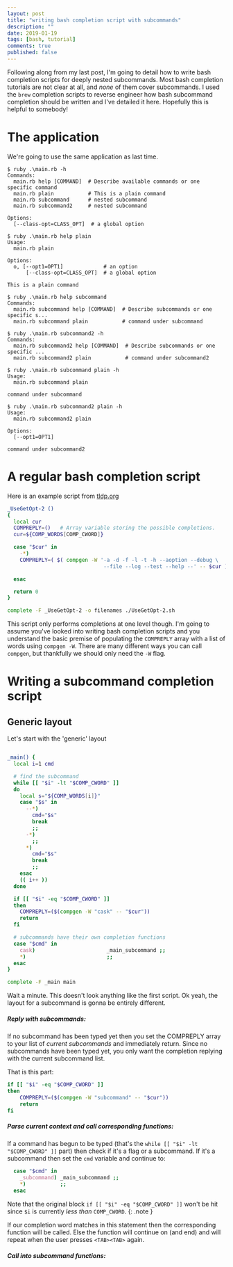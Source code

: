 ```yaml
---
layout: post
title: "writing bash completion script with subcommands"
description: ""
date: 2019-01-19
tags: [bash, tutorial]
comments: true
published: false
---
```


Following along from my last post, I'm going to detail how 
to write bash completion scripts for deeply nested subcommands.
Most bash completion tutorials are not clear at all, and _none_ 
of them cover subcommands. I used the `brew` completion scripts 
to reverse engineer how bash subcommand completion should be 
written and I've detailed it here. Hopefully this is helpful to 
somebody!

# The application

We're going to use the same application as last time. 


```
$ ruby .\main.rb -h
Commands:
  main.rb help [COMMAND]  # Describe available commands or one specific command
  main.rb plain           # This is a plain command
  main.rb subcommand      # nested subcommand
  main.rb subcommand2     # nested subcommand

Options:
  [--class-opt=CLASS_OPT]  # a global option

$ ruby .\main.rb help plain
Usage:
  main.rb plain

Options:
  o, [--opt1=OPT1]             # an option
      [--class-opt=CLASS_OPT]  # a global option

This is a plain command

$ ruby .\main.rb help subcommand
Commands:
  main.rb subcommand help [COMMAND]  # Describe subcommands or one specific s...
  main.rb subcommand plain           # command under subcommand

$ ruby .\main.rb subcommand2 -h
Commands:
  main.rb subcommand2 help [COMMAND]  # Describe subcommands or one specific ...
  main.rb subcommand2 plain           # command under subcommand2

$ ruby .\main.rb subcommand plain -h
Usage:
  main.rb subcommand plain

command under subcommand

$ ruby .\main.rb subcommand2 plain -h
Usage:
  main.rb subcommand2 plain

Options:
  [--opt1=OPT1]

command under subcommand2
```

# A regular bash completion script

Here is an example script from [tldp.org](https://www.tldp.org/LDP/abs/html/tabexpansion.html)

```bash
_UseGetOpt-2 () 
{ 
  local cur
  COMPREPLY=()   # Array variable storing the possible completions.
  cur=${COMP_WORDS[COMP_CWORD]}

  case "$cur" in
    -*)
    COMPREPLY=( $( compgen -W '-a -d -f -l -t -h --aoption --debug \
                               --file --log --test --help --' -- $cur ) );;

  esac

  return 0
}

complete -F _UseGetOpt-2 -o filenames ./UseGetOpt-2.sh
```

This script only performs completions at one level though. I'm going to assume you've 
looked into writing bash completion scripts and you understand the basic premise of 
populating the `COMPREPLY` array with a list of words using `compgen -W`. There 
are many different ways you can call `compgen`, but thankfully we should only need the `-W` flag.

# Writing a subcommand completion script

## Generic layout

Let's start with the 'generic' layout 

```bash

_main() {
  local i=1 cmd

  # find the subcommand
  while [[ "$i" -lt "$COMP_CWORD" ]]
  do
    local s="${COMP_WORDS[i]}"
    case "$s" in
      --*)
        cmd="$s"
        break
        ;;
      -*)
        ;;
      *)
        cmd="$s"
        break
        ;;
    esac
    (( i++ ))
  done

  if [[ "$i" -eq "$COMP_CWORD" ]]
  then
    COMPREPLY=($(compgen -W "cask" -- "$cur"))
    return
  fi

  # subcommands have their own completion functions
  case "$cmd" in
    cask)                       _main_subcommand ;;
    *)                          ;;
  esac
}

complete -F _main main
```

Wait a minute. This doesn't look anything like the first script. Ok yeah, 
the layout for a subcommand is gonna be entirely different. 

##### Reply with subcommands: 

If no subcommand has been typed yet then you set the COMPREPLY array to your list of _current subcommands_ and immediately return. Since no subcommands have been typed yet, 
you only want the completion replying with the current subcommand list. 

That is this part:
```bash
if [[ "$i" -eq "$COMP_CWORD" ]]
then
    COMPREPLY=($(compgen -W "subcommand" -- "$cur"))
    return
fi
```

##### Parse current context and call corresponding functions: 

If a command has begun to be typed (that's the `while [[ "$i" -lt "$COMP_CWORD" ]]` part)
then check if it's a flag or a subcommand. If it's a subcommand then set the `cmd` variable
and continue to: 

```bash
  case "$cmd" in
    _subcommand) _main_subcommand ;;
    *)           ;;
  esac
```

Note that the original block `if [[ "$i" -eq "$COMP_CWORD" ]]` won't be hit since `$i` is 
currently _less than_ `COMP_CWORD`. 
{: .note }

If our completion word matches in this statement then the corresponding function will be called. 
Else the function will continue on (and end) and will repeat when the user presses `<TAB><TAB>` again.

##### Call into subcommand functions:







